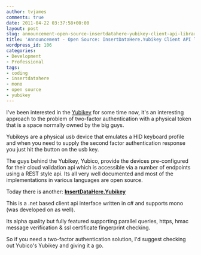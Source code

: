 ```yaml
---
author: tvjames
comments: true
date: 2011-04-22 03:37:58+00:00
layout: post
slug: announcement-open-source-insertdatahere-yubikey-client-api-library
title: 'Announcement - Open Source: InsertDataHere.Yubikey Client API library'
wordpress_id: 106
categories:
- Development
- Professional
tags:
- coding
- insertdatahere
- mono
- open source
- yubikey
---
```


I've been interested in the [Yubikey](http://www.yubico.com/yubikey) for some time now, it's an interesting approach to the problem of two-factor authentication with a physical token that is a space normally owned by the big guys.





Yubikeys are a physical usb device that emulates a HID keyboard profile and when you need to supply the second factor authentication response you just hit the button on the usb key.





The guys behind the Yubikey, Yubico, provide the devices pre-configured for their cloud validation api which is accessible via a number of endpoints using a REST style api. Its all very well documented and most of the implementations in various languages are open source.





Today there is another: **[InsertDataHere.Yubikey](https://bitbucket.org/tvjames/yubikey/wiki/Home)**





This is a .net based client api interface written in c# and supports mono (was developed on as well).





Its alpha quality but fully featured supporting parallel queries, https, hmac message verification & ssl certificate fingerprint checking.





So if you need a two-factor authentication solution, I'd suggest checking out Yubico's Yubikey and giving it a go.



